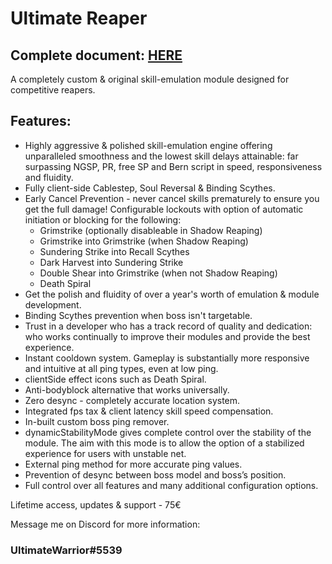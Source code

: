 # Ultimate Reaper

## Complete document: [HERE](https://docs.google.com/document/d/1zaCrSUmyLvD4uuLwhkYYytXOLor9bRItj9qjvnfei8c/)

A completely custom & original skill-emulation module designed for competitive reapers.

## Features:
* Highly aggressive & polished skill-emulation engine offering unparalleled smoothness and the lowest skill delays attainable: far surpassing NGSP, PR, free SP and Bern script in speed, responsiveness and fluidity.
* Fully client-side Cablestep, Soul Reversal & Binding Scythes.
* Early Cancel Prevention - never cancel skills prematurely to ensure you get the full damage! Configurable lockouts with option of automatic initiation or blocking for the following:
	- Grimstrike (optionally disableable in Shadow Reaping)
	- Grimstrike into Grimstrike (when Shadow Reaping)
	- Sundering Strike into Recall Scythes
	- Dark Harvest into Sundering Strike
	- Double Shear into Grimstrike (when not Shadow Reaping)
	- Death Spiral
* Get the polish and fluidity of over a year's worth of emulation & module development.
* Binding Scythes prevention when boss isn't targetable.
* Trust in a developer who has a track record of quality and dedication: who works continually to improve their modules and provide the best experience.
* Instant cooldown system. Gameplay is substantially more responsive and intuitive at all ping types, even at low ping.
* clientSide effect icons such as Death Spiral.
* Anti-bodyblock alternative that works universally.
* Zero desync - completely accurate location system.
* Integrated fps tax & client latency skill speed compensation.
* In-built custom boss ping remover.
* dynamicStabilityMode gives complete control over the stability of the module. The aim with this mode is to allow the option of a stabilized experience for users with unstable net.
* External ping method for more accurate ping values.
* Prevention of desync between boss model and boss’s position.
* Full control over all features and many additional configuration options.


Lifetime access, updates & support - 75€

Message me on Discord for more information:

### UltimateWarrior#5539
